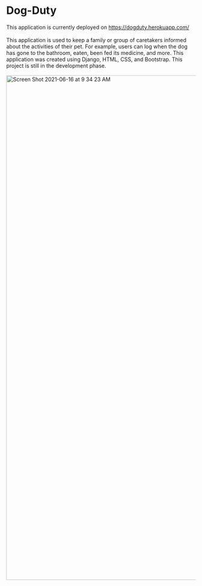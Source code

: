 # Dog-Duty
This application is currently deployed on https://dogduty.herokuapp.com/
<br>
<br>
This application is used to keep a family or group of caretakers informed about the activities of their pet. For example, users can log when the dog has gone to the bathroom, eaten, been fed its medicine, and more. This application was created using Django, HTML, CSS, and Bootstrap. This project is still in the development phase.
<br>
<br>
<img width="1338" alt="Screen Shot 2021-06-16 at 9 34 23 AM" src="https://user-images.githubusercontent.com/60116121/122228636-0a60fd00-ce86-11eb-8e23-7acae27de91c.png">
